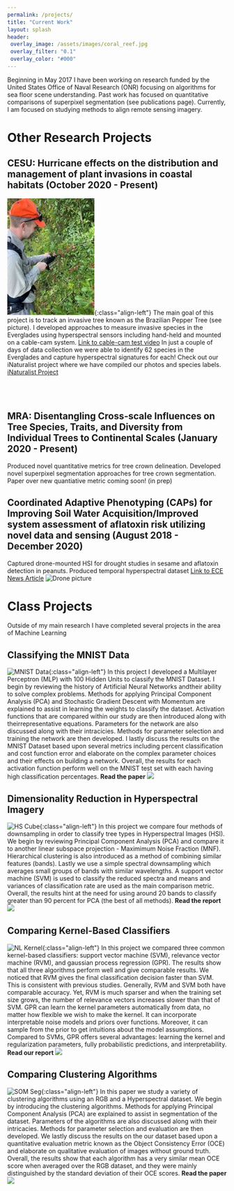 ```yaml
---
permalink: /projects/
title: "Current Work"
layout: splash
header:
 overlay_image: /assets/images/coral_reef.jpg
 overlay_filter: "0.1"
 overlay_color: "#000"
---
```


Beginning in May 2017 I have been working on research funded by the United States Office of Naval Research (ONR) focusing on algorithms for sea floor scene understanding. Past work has focused on quantitative comparisons of superpixel segmentation (see publications page). Currently, I am focused on studying methods to align remote sensing imagery. 

# Other Research Projects
## CESU: Hurricane effects on the distribution and management of plant invasions in coastal habitats (October 2020 - Present)
![Data Collection1](/assets/images/2021_Data_collection_small.jpg){:class="align-left"} The main goal of this project is to track an invasive tree known as the Brazilian Pepper Tree (see picture). I developed approaches to measure invasive species in the Everglades using hyperspectral sensors including hand-held and mounted on a cable-cam system. [Link to cable-cam test video](https://twitter.com/Gator_Sense/status/1371965815705141248) In just a couple of days of data collection we were able to identify 62 species in the Everglades and capture hyperspectral signatures for each! Check out our iNaturalist project where we have compiled our photos and species labels. [iNaturalist Project](https://www.inaturalist.org/projects/uf-everglades-hurricane-impacts)
<br><br>
<br><br>
## MRA: Disentangling Cross-scale Influences on Tree Species, Traits, and Diversity from Individual Trees to Continental Scales (January 2020 - Present)
Produced novel quantitative metrics for tree crown delineation. Developed novel superpixel segmentation approaches for tree crown segmentation.
Paper over new quantiative metric coming soon! (in prep)

## Coordinated Adaptive Phenotyping (CAPs) for Improving Soil Water Acquisition/Improved system assessment of aflatoxin risk utilizing novel data and sensing (August 2018 - December 2020)
Captured drone-mounted HSI for drought studies in sesame and aflatoxin detection in peanuts. Produced temporal hyperspectral dataset
[Link to ECE News Article](https://news.ece.ufl.edu/2019/11/08/alina-zare-partners-with-agronomy/)
![Drone picture](/assets/images/drone_2020.png)

# Class Projects
Outside of my main research I have completed several projects in the area of Machine Learning

## Classifying the MNIST Data
![MNIST Data](/assets/images/MNIST.png){:class="align-left"} In  this  project I  developed  a  Multilayer  Perceptron (MLP) with 100 Hidden Units to classify the MNIST Dataset. I begin by reviewing the history of Artificial Neural Networks andtheir  ability  to  solve  complex  problems.  Methods  for  applying Principal  Component  Analysis  (PCA)  and  Stochastic  Gradient Descent  with  Momentum  are  explained  to  assist  in  learning  the weights  to  classify  the  dataset.  Activation  functions  that  are compared within our study are then introduced along with theirrepresentative  equations.  Parameters  for  the  network  are  also discussed  along  with  their  intracicies.  Methods  for  parameter selection and training the network are then developed. I lastly discuss  the  results  on  the  MNIST  Dataset  based  upon  several metrics  including  percent  classification  and  cost  function  error and elaborate on the complex parameter choices and their effects on  building  a  network.  Overall,  the  results  for  each  activation function  perform  well  on  the  MNIST  test  set  with  each  having high  classification  percentages. **Read the paper** [![](/assets/images/pdflogo.png)](https://github.com/dstewart19/ProjectReports/blob/master/MultilayerPerceptronMNIST.pdf)

## Dimensionality Reduction in Hyperspectral Imagery
![HS Cube](/assets/images/hscube.jpg){:class="align-left"} In this project we compare four methods of downsampling in order to classify tree types in Hyperspectral Images (HSI). We begin by reviewing Principal Component Analysis (PCA) and compare it to another linear subspace projection - Maximimum Noise Fraction (MNF). Hierarchical clustering is also introduced as a method of combining similar features (bands). Lastly we use a simple spectral downsampling which averages small groups of bands with similar wavelengths. A support vector machine (SVM) is used to classify the reduced spectra and means and variances of classification rate are used as the main comparison metric. Overall, the results hint at the need for using around 20 bands to classify greater than 90 percent for PCA (the best of all methods). **Read the report**[![](/assets/images/pdflogo.png)](https://github.com/dstewart19/ProjectReports/blob/master/DimensionalityReductionHSI.pdf) 

## Comparing Kernel-Based Classifiers
![NL Kernel](/assets/images/nlkernel.PNG){:class="align-left"} In this project we compared three common kernel-based classifiers: support vector machine (SVM), relevance vector machine (RVM), and gaussian process regression (GPR). The results show that all three algorithms perform well and give comparable results. We noticed that RVM gives the final classification decision faster than SVM. This is consistent with previous studies. Generally, RVM and SVM both have comparable accuracy. Yet, RVM is much sparser and when the training set size grows, the number of relevance vectors increases slower than that of SVM. GPR can learn the kernel parameters automatically from data, no matter how flexible we wish to make the kernel. It can incorporate interpretable noise models and priors over functions. Moreover, it can sample from the prior to get intuitions about the model assumptions. Compared to SVMs, GPR offers several advantages: learning the kernel and regularization parameters, fully probabilistic predictions, and interpretability. **Read our report** [![](/assets/images/pdflogo.png)](https://github.com/dstewart19/ProjectReports/blob/master/ComparingKernelBasedClassifiers.pdf)

## Comparing Clustering Algorithms
![SOM Seg](/assets/images/SOMSeg.PNG){:class="align-left"} In this paper we study a variety of clustering algorithms using an RGB and a Hyperspectral dataset. We begin by introducing the clustering algorithms. Methods for applying Principal Component Analysis (PCA) are explained to assist in segmentation of the dataset. Parameters of the algorithms are also discussed along with their intricacies. Methods for parameter selection and evaluation are then developed. We lastly discuss the results on the our dataset based upon a quantitative evaluation metric known as the Object Consistency Error (OCE) and elaborate on qualitative evaluation of images without ground truth. Overall, the results show that each algorithm has a very similar mean OCE score when averaged over the RGB dataset, and they were mainly distinguished by the standard deviation of their OCE scores. **Read the paper** [![](/assets/images/pdflogo.png)](https://github.com/dstewart19/ProjectReports/blob/master/ComparingClusteringAlg.pdf)


